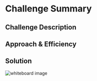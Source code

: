 # Challenge Summary

## Challenge Description

## Approach & Efficiency


## Solution
![ whiteboard image](/assets/.png)
